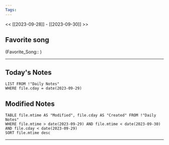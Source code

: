 ```yaml
---
Tags:
---
```

<< [[2023-09-28]] - [[2023-09-30]] >>
## Favorite song
(Favorite_Song:: )

___
## Today's Notes
```dataview
LIST FROM !"Daily Notes"
WHERE file.cday = date(2023-09-29)
```
## Modified Notes
```dataview
TABLE file.mtime AS "Modified", file.cday AS "Created" FROM !"Daily Notes" 
WHERE file.mtime > date(2023-09-29) AND file.mtime < date(2023-09-30) AND file.cday < date(2023-09-29)
SORT file.mtime desc
```
___

